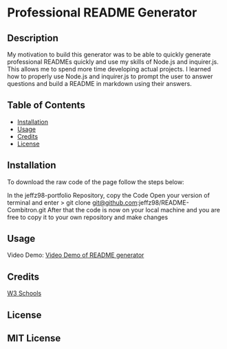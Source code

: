 # Professional README Generator

## Description

My motivation to build this generator was to be able to quickly generate professional READMEs quickly and use my skills of Node.js and inquirer.js. This allows me to spend more time developing actual projects. I learned how to properly use Node.js and inquirer.js to prompt the user to answer questions and build a README in markdown using their answers.


## Table of Contents 

- [Installation](#installation)
- [Usage](#usage)
- [Credits](#credits)
- [License](#license)

## Installation

To download the raw code of the page follow the steps below:

In the jeffz98-portfolio Repository, copy the Code 
Open your version of terminal and enter > git clone git@github.com:jeffz98/README-Combitron.git
After that the code is now on your local machine and you are free to copy it to your own repository and make changes


## Usage

Video Demo:
[Video Demo of README generator](https://drive.google.com/file/d/12HHLgk0h80xla7QteGyTT5rlVx38M8xI/view?usp=sharing)

## Credits

[W3 Schools](https://www.w3schools.com/)

## License

MIT License
---

